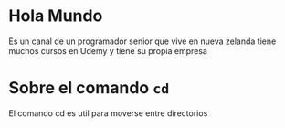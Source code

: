 # Hola Mundo

Es un canal de un programador senior que vive en nueva zelanda tiene muchos cursos en Udemy y tiene su propia empresa 

# Sobre el comando `cd`

El comando cd es util para moverse entre directorios